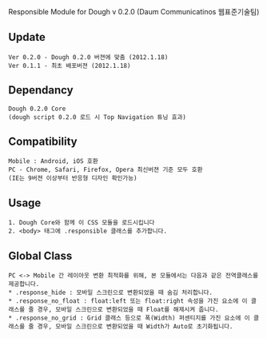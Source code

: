 Responsible Module for Dough v 0.2.0 
(Daum Communicatinos 웹표준기술팀)

## Update

	Ver 0.2.0 - Dough 0.2.0 버젼에 맞춤 (2012.1.18)
	Ver 0.1.1 - 최초 배포버젼 (2012.1.18)

## Dependancy

	Dough 0.2.0 Core
	(dough script 0.2.0 로드 시 Top Navigation 튜닝 효과)

## Compatibility

	Mobile : Android, iOS 호환
	PC - Chrome, Safari, Firefox, Opera 최신버젼 기준 모두 호환
	(IE는 9버젼 이상부터 반응형 디자인 확인가능)

## Usage

	1. Dough Core와 함께 이 CSS 모듈을 로드시킵니다
	2. <body> 태그에 .responsible 클래스를 추가합니다.

## Global Class
	PC <‐> Mobile 간 레이아웃 변환 최적화를 위해, 본 모듈에서는 다음과 같은 전역클래스를 제공합니다.
	* .response_hide : 모바일 스크린으로 변환되었을 때 숨김 처리합니다.
	* .response_no_float : float:left 또는 float:right 속성을 가진 요소에 이 클래스를 줄 경우, 모바일 스크린으로 변환되었을 때 Float를 해제시켜 줍니다.
	* .response_no_grid : Grid 클래스 등으로 폭(Width) 퍼센티지를 가진 요소에 이 클래스를 줄 경우, 모바일 스크린으로 변환되었을 때 Width가 Auto로 초기화됩니다.
